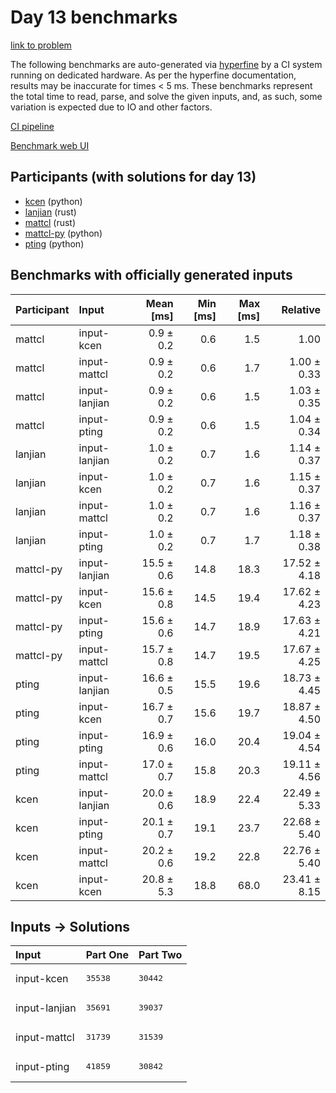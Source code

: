 # Day 13 benchmarks

[link to problem](https://adventofcode.com/2023/day/13)

The following benchmarks are auto-generated via
[hyperfine](https://github.com/sharkdp/hyperfine) by a CI system running on
dedicated hardware. As per the hyperfine documentation, results may be
inaccurate for times < 5 ms. These benchmarks represent the total time to read,
parse, and solve the given inputs, and, as such, some variation is expected due
to IO and other factors.

[CI pipeline](http://ci.papercode.net:8080/teams/main/pipelines/aoc2023)

[Benchmark web UI](https://aoc.ancalagon.black)


## Participants (with solutions for day 13)

- [kcen](https://github.com/kcen/aoc2023) (python)
- [lanjian](https://github.com/lanjian/aoc-2023) (rust)
- [mattcl](https://github.com/mattcl/aoc2023) (rust)
- [mattcl-py](https://github.com/mattcl/aoc2023-py) (python)
- [pting](https://github.com/pting/aoc2023) (python)


## Benchmarks with officially generated inputs

| Participant | Input | Mean [ms] | Min [ms] | Max [ms] | Relative |
|:---|:---|---:|---:|---:|---:|
| mattcl | input-kcen | 0.9 ± 0.2 | 0.6 | 1.5 | 1.00 |
| mattcl | input-mattcl | 0.9 ± 0.2 | 0.6 | 1.7 | 1.00 ± 0.33 |
| mattcl | input-lanjian | 0.9 ± 0.2 | 0.6 | 1.5 | 1.03 ± 0.35 |
| mattcl | input-pting | 0.9 ± 0.2 | 0.6 | 1.5 | 1.04 ± 0.34 |
| lanjian | input-lanjian | 1.0 ± 0.2 | 0.7 | 1.6 | 1.14 ± 0.37 |
| lanjian | input-kcen | 1.0 ± 0.2 | 0.7 | 1.6 | 1.15 ± 0.37 |
| lanjian | input-mattcl | 1.0 ± 0.2 | 0.7 | 1.6 | 1.16 ± 0.37 |
| lanjian | input-pting | 1.0 ± 0.2 | 0.7 | 1.7 | 1.18 ± 0.38 |
| mattcl-py | input-lanjian | 15.5 ± 0.6 | 14.8 | 18.3 | 17.52 ± 4.18 |
| mattcl-py | input-kcen | 15.6 ± 0.8 | 14.5 | 19.4 | 17.62 ± 4.23 |
| mattcl-py | input-pting | 15.6 ± 0.6 | 14.7 | 18.9 | 17.63 ± 4.21 |
| mattcl-py | input-mattcl | 15.7 ± 0.8 | 14.7 | 19.5 | 17.67 ± 4.25 |
| pting | input-lanjian | 16.6 ± 0.5 | 15.5 | 19.6 | 18.73 ± 4.45 |
| pting | input-kcen | 16.7 ± 0.7 | 15.6 | 19.7 | 18.87 ± 4.50 |
| pting | input-pting | 16.9 ± 0.6 | 16.0 | 20.4 | 19.04 ± 4.54 |
| pting | input-mattcl | 17.0 ± 0.7 | 15.8 | 20.3 | 19.11 ± 4.56 |
| kcen | input-lanjian | 20.0 ± 0.6 | 18.9 | 22.4 | 22.49 ± 5.33 |
| kcen | input-pting | 20.1 ± 0.7 | 19.1 | 23.7 | 22.68 ± 5.40 |
| kcen | input-mattcl | 20.2 ± 0.6 | 19.2 | 22.8 | 22.76 ± 5.40 |
| kcen | input-kcen | 20.8 ± 5.3 | 18.8 | 68.0 | 23.41 ± 8.15 |


## Inputs -> Solutions

| Input | Part One | Part Two |
|:---|:---|:---|
|input-kcen|<pre>35538</pre>|<pre>30442</pre>|
|input-lanjian|<pre>35691</pre>|<pre>39037</pre>|
|input-mattcl|<pre>31739</pre>|<pre>31539</pre>|
|input-pting|<pre>41859</pre>|<pre>30842</pre>|